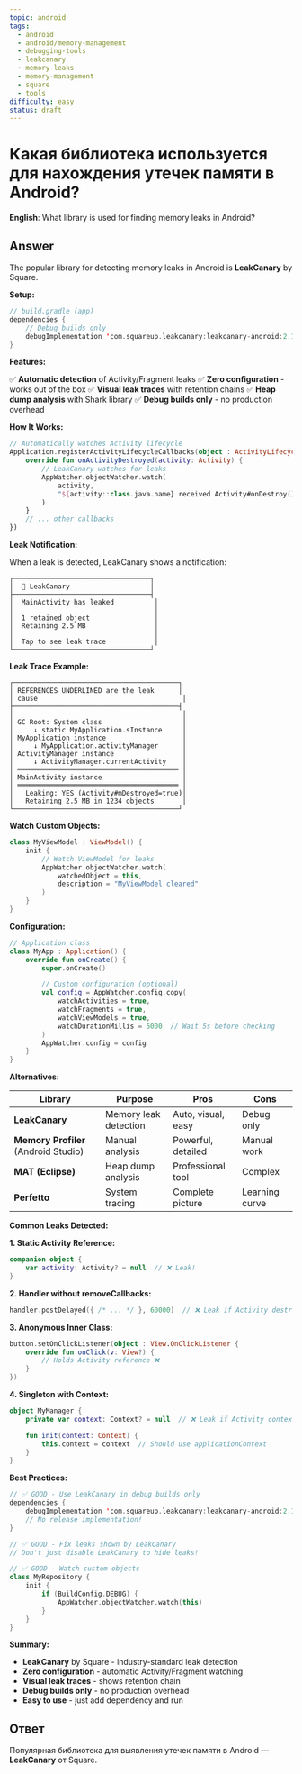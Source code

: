 ```yaml
---
topic: android
tags:
  - android
  - android/memory-management
  - debugging-tools
  - leakcanary
  - memory-leaks
  - memory-management
  - square
  - tools
difficulty: easy
status: draft
---
```


# Какая библиотека используется для нахождения утечек памяти в Android?

**English**: What library is used for finding memory leaks in Android?

## Answer

The popular library for detecting memory leaks in Android is **LeakCanary** by Square.

**Setup:**

```kotlin
// build.gradle (app)
dependencies {
    // Debug builds only
    debugImplementation 'com.squareup.leakcanary:leakcanary-android:2.12'
}
```

**Features:**

✅ **Automatic detection** of Activity/Fragment leaks
✅ **Zero configuration** - works out of the box
✅ **Visual leak traces** with retention chains
✅ **Heap dump analysis** with Shark library
✅ **Debug builds only** - no production overhead

**How It Works:**

```kotlin
// Automatically watches Activity lifecycle
Application.registerActivityLifecycleCallbacks(object : ActivityLifecycleCallbacks {
    override fun onActivityDestroyed(activity: Activity) {
        // LeakCanary watches for leaks
        AppWatcher.objectWatcher.watch(
            activity,
            "${activity::class.java.name} received Activity#onDestroy() callback"
        )
    }
    // ... other callbacks
})
```

**Leak Notification:**

When a leak is detected, LeakCanary shows a notification:

```
┌──────────────────────────────────┐
│  🐛 LeakCanary                    │
├──────────────────────────────────┤
│  MainActivity has leaked          │
│                                   │
│  1 retained object                │
│  Retaining 2.5 MB                 │
│                                   │
│  Tap to see leak trace            │
└──────────────────────────────────┘
```

**Leak Trace Example:**

```
┌─────────────────────────────────────────┐
│ REFERENCES UNDERLINED are the leak      │
│ cause                                    │
├─────────────────────────────────────────┤
│                                          │
│ GC Root: System class                    │
│     ↓ static MyApplication.sInstance     │
│ MyApplication instance                   │
│     ↓ MyApplication.activityManager      │
│ ActivityManager instance                 │
│     ↓ ActivityManager.currentActivity    │
│ ════════════════════════════════════════ │
│ MainActivity instance                    │
│ ════════════════════════════════════════ │
│   Leaking: YES (Activity#mDestroyed=true)│
│   Retaining 2.5 MB in 1234 objects       │
└─────────────────────────────────────────┘
```

**Watch Custom Objects:**

```kotlin
class MyViewModel : ViewModel() {
    init {
        // Watch ViewModel for leaks
        AppWatcher.objectWatcher.watch(
            watchedObject = this,
            description = "MyViewModel cleared"
        )
    }
}
```

**Configuration:**

```kotlin
// Application class
class MyApp : Application() {
    override fun onCreate() {
        super.onCreate()

        // Custom configuration (optional)
        val config = AppWatcher.config.copy(
            watchActivities = true,
            watchFragments = true,
            watchViewModels = true,
            watchDurationMillis = 5000  // Wait 5s before checking
        )
        AppWatcher.config = config
    }
}
```

**Alternatives:**

| Library | Purpose | Pros | Cons |
|---------|---------|------|------|
| **LeakCanary** | Memory leak detection | Auto, visual, easy | Debug only |
| **Memory Profiler** (Android Studio) | Manual analysis | Powerful, detailed | Manual work |
| **MAT (Eclipse)** | Heap dump analysis | Professional tool | Complex |
| **Perfetto** | System tracing | Complete picture | Learning curve |

**Common Leaks Detected:**

**1. Static Activity Reference:**
```kotlin
companion object {
    var activity: Activity? = null  // ❌ Leak!
}
```

**2. Handler without removeCallbacks:**
```kotlin
handler.postDelayed({ /* ... */ }, 60000)  // ❌ Leak if Activity destroyed
```

**3. Anonymous Inner Class:**
```kotlin
button.setOnClickListener(object : View.OnClickListener {
    override fun onClick(v: View?) {
        // Holds Activity reference ❌
    }
})
```

**4. Singleton with Context:**
```kotlin
object MyManager {
    private var context: Context? = null  // ❌ Leak if Activity context

    fun init(context: Context) {
        this.context = context  // Should use applicationContext
    }
}
```

**Best Practices:**

```kotlin
// ✅ GOOD - Use LeakCanary in debug builds only
dependencies {
    debugImplementation 'com.squareup.leakcanary:leakcanary-android:2.12'
    // No release implementation!
}

// ✅ GOOD - Fix leaks shown by LeakCanary
// Don't just disable LeakCanary to hide leaks!

// ✅ GOOD - Watch custom objects
class MyRepository {
    init {
        if (BuildConfig.DEBUG) {
            AppWatcher.objectWatcher.watch(this)
        }
    }
}
```

**Summary:**

- **LeakCanary** by Square - industry-standard leak detection
- **Zero configuration** - automatic Activity/Fragment watching
- **Visual leak traces** - shows retention chain
- **Debug builds only** - no production overhead
- **Easy to use** - just add dependency and run

## Ответ

Популярная библиотека для выявления утечек памяти в Android — **LeakCanary** от Square.

